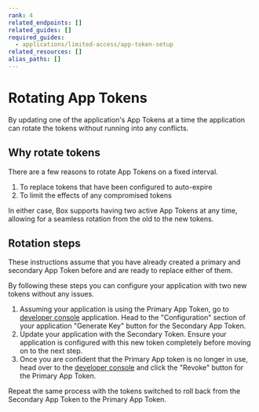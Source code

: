 ```yaml
---
rank: 4
related_endpoints: []
related_guides: []
required_guides:
  - applications/limited-access/app-token-setup
related_resources: []
alias_paths: []
---
```


# Rotating App Tokens

By updating one of the application's App Tokens at a time the application can
rotate the tokens without running into any conflicts.

## Why rotate tokens

There are a few reasons to rotate App Tokens on a fixed interval.

1. To replace tokens that have been configured to auto-expire
2. To limit the effects of any compromised tokens

In either case, Box supports having two active App Tokens at any time, allowing
for a seamless rotation from the old to the new tokens.

## Rotation steps

These instructions assume that you have already created a primary and secondary
App Token before and are ready to replace either of them.

By following these steps you can configure your application with two new tokens
without any issues.

1. Assuming your application is using the Primary App Token, go to [developer
   console][console] application. Head to the "Configuration" section of your
   application "Generate Key" button for the Secondary App Token.
2. Update your application with the Secondary Token. Ensure your application is
   configured with this new token completely before moving on to the next step.
3. Once you are confident that the Primary App token is no longer in use, head
   over to the  [developer console][console] and click the "Revoke" button for
   the Primary App Token.

<Message>
  Repeat the same process with the tokens switched to roll back from the
  Secondary App Token to the Primary App Token.
</Message>

[console]: https://app.box.com/developers/console
